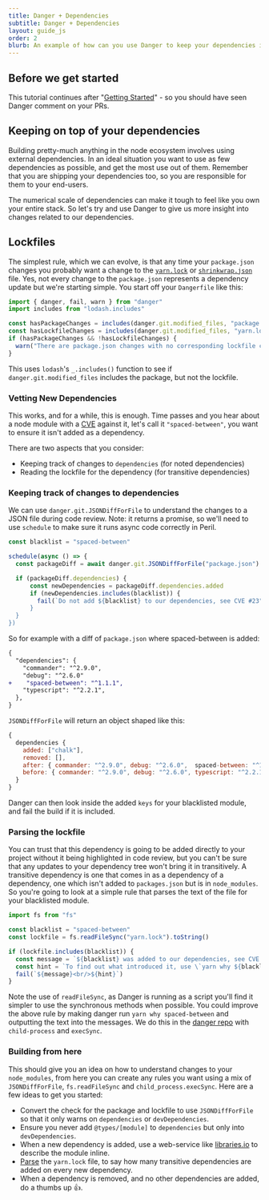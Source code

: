 ```yaml
---
title: Danger + Dependencies
subtitle: Danger + Dependencies
layout: guide_js
order: 2
blurb: An example of how can you use Danger to keep your dependencies in check.
---
```


## Before we get started

This tutorial continues after "[Getting Started][started]" - so you should have seen Danger comment on your PRs.

## Keeping on top of your dependencies

Building pretty-much anything in the node ecosystem involves using external dependencies. In an ideal situation
you want to use as few dependencies as possible, and get the most use out of them. Remember that you are shipping your
dependencies too, so you are responsible for them to your end-users.

The numerical scale of dependencies can make it tough to feel like you own your entire stack. So let's try and use
Danger to give us more insight into changes related to our dependencies.

## Lockfiles

The simplest rule, which we can evolve, is that any time your `package.json` changes you probably want a change to the
[`yarn.lock`][lockfile] or [`shrinkwrap.json`][shrinkwrap] file. Yes, not every change to the `package.json` represents
a dependency update but we're starting simple. You start off your `Dangerfile` like this:

```js
import { danger, fail, warn } from "danger"
import includes from "lodash.includes"

const hasPackageChanges = includes(danger.git.modified_files, "package.json")
const hasLockfileChanges = includes(danger.git.modified_files, "yarn.lock")
if (hasPackageChanges && !hasLockfileChanges) {
  warn("There are package.json changes with no corresponding lockfile changes")
}
```

This uses `lodash`'s `_.includes()` function to see if `danger.git.modified_files` includes the package, but not the
lockfile.

### Vetting New Dependencies

This works, and for a while, this is enough. Time passes and you hear about a node module with a
[CVE](https://cve.mitre.org) against it, let's call it `"spaced-between"`, you want to ensure it isn't added as a
dependency.

There are two aspects that you consider:

- Keeping track of changes to `dependencies` (for noted dependencies)
- Reading the lockfile for the dependency (for transitive dependencies)

### Keeping track of changes to dependencies

We can use `danger.git.JSONDiffForFile` to understand the changes to a JSON file during code review. Note: it returns a
promise, so we'll need to use `schedule` to make sure it runs async code correctly in Peril.

```js
const blacklist = "spaced-between"

schedule(async () => {
  const packageDiff = await danger.git.JSONDiffForFile("package.json")

  if (packageDiff.dependencies) {
      const newDependencies = packageDiff.dependencies.added
      if (newDependencies.includes(blacklist)) {
        fail(`Do not add ${blacklist} to our dependencies, see CVE #23")
      }
  }
})
```

So for example with a diff of `package.json` where spaced-between is added:

```diff
{
  "dependencies": {
    "commander": "^2.9.0",
    "debug": "^2.6.0"
+    "spaced-between": "^1.1.1",
    "typescript": "^2.2.1",
  },
}
```

`JSONDiffForFile` will return an object shaped like this:

```js
{
  dependencies {
    added: ["chalk"],
    removed: [],
    after: { commander: "^2.9.0", debug: "^2.6.0",  spaced-between: "^1.1.1",  typescript: "^2.2.1" },
    before: { commander: "^2.9.0", debug: "^2.6.0", typescript: "^2.2.1" },
  }
}
```

Danger can then look inside the added `keys` for your blacklisted module, and fail the build if it is included.

### Parsing the lockfile

You can trust that this dependency is going to be added directly to your project without it being highlighted in code
review, but you can't be sure that any updates to your dependency tree won't bring it in transitively. A transitive
dependency is one that comes in as a dependency of a dependency, one which isn't added to `packages.json` but is in
`node_modules`. So you're going to look at a simple rule that parses the text of the file for your blacklisted module.

```js
import fs from "fs"

const blacklist = "spaced-between"
const lockfile = fs.readFileSync("yarn.lock").toString()

if (lockfile.includes(blacklist)) {
  const message = `${blacklist} was added to our dependencies, see CVE #23`
  const hint = `To find out what introduced it, use \`yarn why ${blacklist}\`.`
  fail(`${message}<br/>${hint}`)
}
```

Note the use of `readFileSync`, as Danger is running as a script you'll find it simpler to use the synchronous methods
when possible. You could improve the above rule by making danger run `yarn why spaced-between` and outputting the text
into the messages. We do this in the [danger repo][danger-why] with `child-process` and `execSync`.

### Building from here

This should give you an idea on how to understand changes to your `node_modules`, from here you can create any rules you
want using a mix of `JSONDiffForFile`, `fs.readFileSync` and `child_process.execSync`. Here are a few ideas to get you
started:

- Convert the check for the package and lockfile to use `JSONDiffForFile` so that it only warns on `dependencies` or
  `devDependencies`.
- Ensure you never add `@types/[module]` to `dependencies` but only into `devDependencies`.
- When a new dependency is added, use a web-service like [libraries.io][libs] to describe the module inline.
- [Parse][yarn-parse] the `yarn.lock` file, to say how many transitive dependencies are added on every new dependency.
- When a dependency is removed, and no other dependencies are added, do a thumbs up 👍.

[started]: /js/guides/getting_started.html
[lockfile]: https://yarnpkg.com/lang/en/docs/yarn-lock/
[shrinkwrap]: https://docs.npmjs.com/cli/shrinkwrap
[danger-why]: https://github.com/danger/danger-js/blob/8fba6e7c301ac3459c2b0b93264bff7256efd8da/dangerfile.ts#L49
[libs]: https://libraries.io
[yarn-parse]: https://www.npmjs.com/package/parse-yarn-lock
